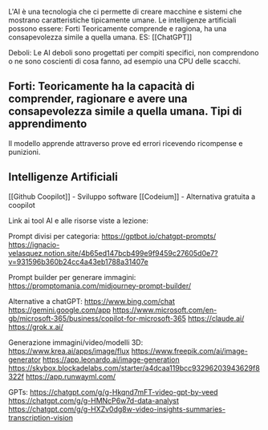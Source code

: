 L'AI è una tecnologia che ci permette di creare macchine e sistemi che mostrano caratteristiche tipicamente umane.
Le intelligenze artificiali possono essere:
Forti
Teoricamente comprende e ragiona, ha una consapevolezza simile a quella umana.
ES: [[ChatGPT]]

Deboli:
Le AI deboli sono progettati per compiti specifici, non comprendono o ne sono coscienti di cosa fanno, ad esempio una CPU delle scacchi.

Forti:
Teoricamente ha la capacità di comprender, ragionare e avere una consapevolezza simile a quella umana.
Tipi di apprendimento
--
Il modello apprende attraverso prove ed errori ricevendo ricompense e punizioni. 


Intelligenze Artificiali
--
[[Github Coopilot]] - Sviluppo software
[[Codeium]] - Alternativa gratuita a coopilot


Link ai tool AI e alle risorse viste a lezione:

Prompt divisi per categoria:
https://gptbot.io/chatgpt-prompts/  
https://ignacio-velasquez.notion.site/4b65ed147bcb499e9f9459c27605d0e7?v=931596b360b24cc4a43eb1788a31407e

Prompt builder per generare immagini:
https://promptomania.com/midjourney-prompt-builder/

Alternative a chatGPT:
https://www.bing.com/chat
https://gemini.google.com/app
https://www.microsoft.com/en-gb/microsoft-365/business/copilot-for-microsoft-365
https://claude.ai/
https://grok.x.ai/

Generazione immagini/video/modelli 3D:
https://www.krea.ai/apps/image/flux
https://www.freepik.com/ai/image-generator
https://app.leonardo.ai/image-generation
https://skybox.blockadelabs.com/starter/a4dcaa119bcc93296203943629f8322f
https://app.runwayml.com/

GPTs:
https://chatgpt.com/g/g-Hkqnd7mFT-video-gpt-by-veed
https://chatgpt.com/g/g-HMNcP6w7d-data-analyst
https://chatgpt.com/g/g-HXZv0dg8w-video-insights-summaries-transcription-vision
